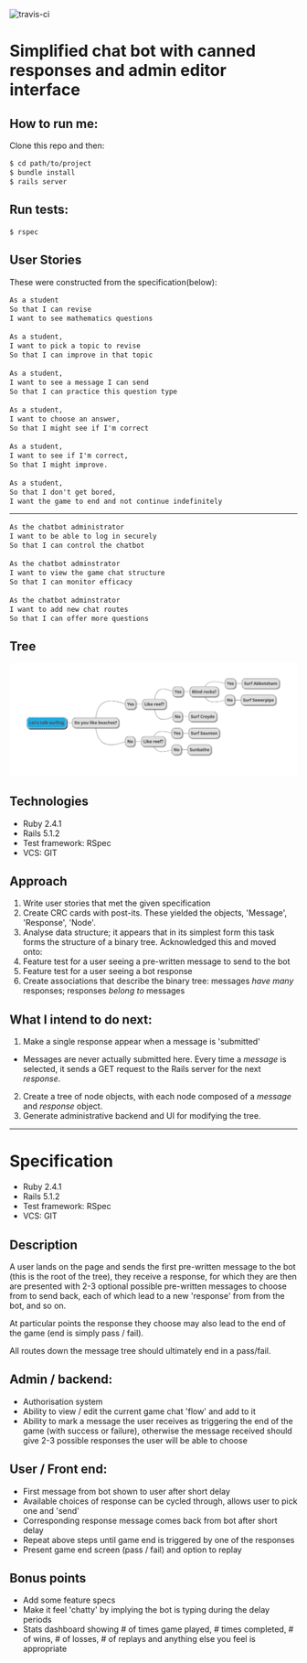 ![travis-ci](https://travis-ci.org/Robert-G-J/Chatter.svg?branch=master)
# Simplified chat bot with canned responses and admin editor interface


## How to run me:
Clone this repo and then:
```
$ cd path/to/project
$ bundle install
$ rails server
```

## Run tests:
```
$ rspec
```

## User Stories
These were constructed from the specification(below):
```
As a student
So that I can revise
I want to see mathematics questions

As a student,
I want to pick a topic to revise
So that I can improve in that topic

As a student,
I want to see a message I can send
So that I can practice this question type

As a student,
I want to choose an answer,
So that I might see if I'm correct

As a student,
I want to see if I'm correct,
So that I might improve.

As a student,
So that I don't get bored,
I want the game to end and not continue indefinitely
```
---
```
As the chatbot administrator
I want to be able to log in securely
So that I can control the chatbot

As the chatbot adminstrator
I want to view the game chat structure
So that I can monitor efficacy

As the chatbot adminstrator
I want to add new chat routes
So that I can offer more questions
```
## Tree

![tree](./tree.png)


## Technologies

* Ruby 2.4.1
* Rails 5.1.2
* Test framework: RSpec
* VCS: GIT

## Approach

1. Write user stories that met the given specification
2. Create CRC cards with post-its. These yielded the objects, 'Message', 'Response', 'Node'.
3. Analyse data structure; it appears that in its simplest form this task forms the structure of a binary tree. Acknowledged this and moved onto:
4. Feature test for a user seeing a pre-written message to send to the bot
5. Feature test for a user seeing a bot response
6. Create associations that describe the binary tree: messages _have many_ responses; responses _belong to_ messages

## What I intend to do next:
1. Make a single response appear when a message is 'submitted'
  - Messages are never actually submitted here. Every time a _message_ is selected, it sends a GET request to the Rails server for the next _response_.
2. Create a tree of node objects, with each node composed of a _message_ and _response_ object.
3. Generate administrative backend and UI for modifying the tree.

----------
# Specification

* Ruby 2.4.1
* Rails 5.1.2
* Test framework: RSpec
* VCS: GIT

## Description

A user lands on the page and sends the first pre-written message to the bot (this is the root of the tree), they receive a response, for which they are then are presented with 2-3 optional possible pre-written messages to choose from to send back, each of which lead to a new 'response' from from the bot, and so on.

At particular points the response they choose may also lead to the end of the game (end is simply pass / fail).

All routes down the message tree should ultimately end in a pass/fail.

## Admin / backend:

* Authorisation system
* Ability to view / edit the current game chat 'flow' and add to it
* Ability to mark a message the user receives as triggering the end of the game (with success or failure), otherwise the message received should give 2-3 possible responses the user will be able to choose

## User / Front end:

* First message from bot shown to user after short delay
* Available choices of response can be cycled through, allows user to pick one and 'send'
* Corresponding response message comes back from bot after short delay
* Repeat above steps until game end is triggered by one of the responses
* Present game end screen (pass / fail) and option to replay

## Bonus points

* Add some feature specs
* Make it feel 'chatty' by implying the bot is typing during the delay periods
* Stats dashboard showing # of times game played, # times completed, # of wins, # of losses, # of replays and anything else you feel is appropriate
